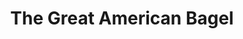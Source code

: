 ---
title: "The Great American Bagel"
url: /elmwood-park/the-great-american-bagel/
shop: Bäckerei
---
